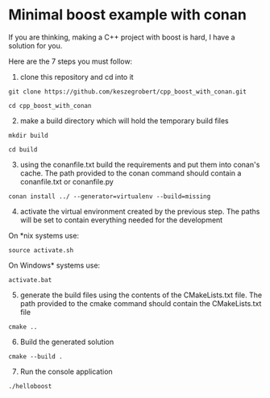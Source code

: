 # Minimal boost example with conan

If you are thinking, making a C++ project with boost is hard, I have a solution for you.

Here are the 7 steps you must follow:

1. clone this repository and cd into it

```git clone https://github.com/keszegrobert/cpp_boost_with_conan.git```

```cd cpp_boost_with_conan```

2. make a build directory which will hold the temporary build files

```mkdir build```

```cd build```

3. using the conanfile.txt build the requirements and put them into conan's cache. 
The path provided to the conan command should contain a conanfile.txt or conanfile.py

```conan install ../ --generator=virtualenv --build=missing```

4. activate the virtual environment created by the previous step. The paths will be set to contain everything needed for the development

On *nix systems use:

```source activate.sh```

On Windows* systems use:

```activate.bat```

5. generate the build files using the contents of the CMakeLists.txt file. The path provided to the cmake command should contain the CMakeLists.txt file

```cmake ..```

6. Build the generated solution

```cmake --build .```

7. Run the console application

```./helloboost```


